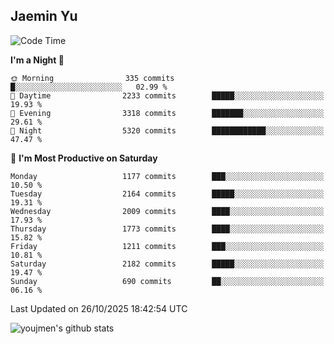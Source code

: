 ## Jaemin Yu

<!--START_SECTION:waka-->
![Code Time](http://img.shields.io/badge/Code%20Time-11%20mins-blue)

**I'm a Night 🦉** 

```text
🌞 Morning                335 commits         █░░░░░░░░░░░░░░░░░░░░░░░░   02.99 % 
🌆 Daytime                2233 commits        █████░░░░░░░░░░░░░░░░░░░░   19.93 % 
🌃 Evening                3318 commits        ███████░░░░░░░░░░░░░░░░░░   29.61 % 
🌙 Night                  5320 commits        ████████████░░░░░░░░░░░░░   47.47 % 
```
📅 **I'm Most Productive on Saturday** 

```text
Monday                   1177 commits        ███░░░░░░░░░░░░░░░░░░░░░░   10.50 % 
Tuesday                  2164 commits        █████░░░░░░░░░░░░░░░░░░░░   19.31 % 
Wednesday                2009 commits        ████░░░░░░░░░░░░░░░░░░░░░   17.93 % 
Thursday                 1773 commits        ████░░░░░░░░░░░░░░░░░░░░░   15.82 % 
Friday                   1211 commits        ███░░░░░░░░░░░░░░░░░░░░░░   10.81 % 
Saturday                 2182 commits        █████░░░░░░░░░░░░░░░░░░░░   19.47 % 
Sunday                   690 commits         ██░░░░░░░░░░░░░░░░░░░░░░░   06.16 % 
```



 Last Updated on 26/10/2025 18:42:54 UTC
<!--END_SECTION:waka-->

![youjmen's github stats](https://github-readme-stats.vercel.app/api?username=youjmen&show_icons=true)
